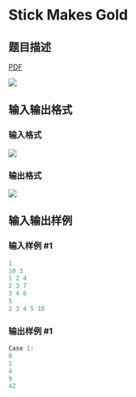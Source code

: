 # Stick Makes Gold

## 题目描述

[problemUrl]: https://uva.onlinejudge.org/index.php?option=com_onlinejudge&Itemid=8&category=78&page=show_problem&problem=2700

[PDF](https://uva.onlinejudge.org/external/116/p11653.pdf)

![](https://cdn.luogu.com.cn/upload/vjudge_pic/UVA11653/c1a7300f7b226cfe24e95d6860318192bc7a96aa.png)

## 输入输出格式

### 输入格式

![](https://cdn.luogu.com.cn/upload/vjudge_pic/UVA11653/1a87df64a8d398dfcc2ff65378b89815ac48e97f.png)

### 输出格式

![](https://cdn.luogu.com.cn/upload/vjudge_pic/UVA11653/01a1d6eed0af4c57eca9e47d6708057f77882a9e.png)

## 输入输出样例

### 输入样例 #1

```cpp
1
10 3
1 2 4
2 3 7
3 4 6
5
2 3 4 5 10
```


### 输出样例 #1

```cpp
Case 1:
0
1
4
9
42
```


